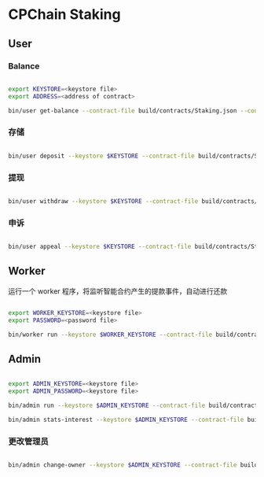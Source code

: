 # CPChain Staking

## User

### Balance

```bash

export KEYSTORE=<keystore file>
export ADDRESS=<address of contract>

bin/user get-balance --contract-file build/contracts/Staking.json --contract-addr $ADDRESS 1455d180e3ade94ebd9cc324d22a9065d1f5f575

```

### 存储

```bash

bin/user deposit --keystore $KEYSTORE --contract-file build/contracts/Staking.json --contract-addr $ADDRESS 5

```

### 提现

```bash

bin/user withdraw --keystore $KEYSTORE --contract-file build/contracts/Staking.json --contract-addr $ADDRESS 1

```

### 申诉

```bash

bin/user appeal --keystore $KEYSTORE --contract-file build/contracts/Staking.json --contract-addr $ADDRESS

```

## Worker

运行一个 worker 程序，将监听智能合约产生的提款事件，自动进行还款

```bash

export WORKER_KEYSTORE=<keystore file>
export PASSWORD=<password file>

bin/worker run --keystore $WORKER_KEYSTORE --contract-file build/contracts/Staking.json --contract-addr $ADDRESS --password $PASSWORD

```

## Admin

```bash

export ADMIN_KEYSTORE=<keystore file>
export ADMIN_PASSWORD=<keystore file>

bin/admin run --keystore $ADMIN_KEYSTORE --contract-file build/contracts/Staking.json --password $ADMIN_PASSWORD

bin/admin stats-interest --keystore $ADMIN_KEYSTORE --contract-file build/contracts/Staking.json --password $ADMIN_PASSWORD

```

### 更改管理员

```bash

bin/admin change-owner --keystore $ADMIN_KEYSTORE --contract-file build/contracts/Staking.json <new owner>

```
